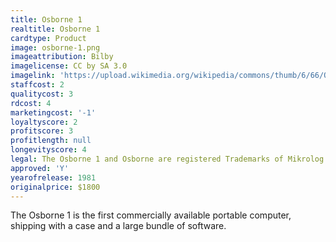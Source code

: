 ```yaml
---
title: Osborne 1
realtitle: Osborne 1
cardtype: Product
image: osborne-1.png
imageattribution: Bilby
imagelicense: CC by SA 3.0
imagelink: 'https://upload.wikimedia.org/wikipedia/commons/thumb/6/66/Osborne_1_open.jpg/800px-Osborne_1_open.jpg'
staffcost: 2
qualitycost: 3
rdcost: 4
marketingcost: '-1'
loyaltyscore: 2
profitscore: 3
profitlength: null
longevityscore: 4
legal: The Osborne 1 and Osborne are registered Trademarks of Mikrolog Ltd
approved: 'Y'
yearofrelease: 1981
originalprice: $1800
---
```


The Osborne 1 is the first commercially available portable computer, shipping with a case and a large bundle of software.
